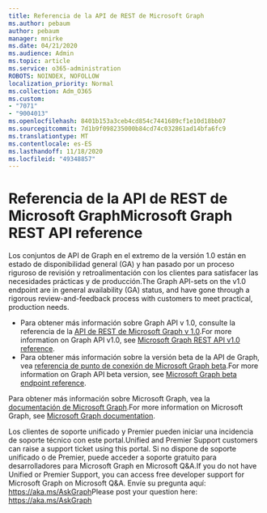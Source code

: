 ```yaml
---
title: Referencia de la API de REST de Microsoft Graph
ms.author: pebaum
author: pebaum
manager: mnirke
ms.date: 04/21/2020
ms.audience: Admin
ms.topic: article
ms.service: o365-administration
ROBOTS: NOINDEX, NOFOLLOW
localization_priority: Normal
ms.collection: Adm_O365
ms.custom:
- "7071"
- "9004013"
ms.openlocfilehash: 8401b153a3ceb4cd854c7441689cf1e10d18bb07
ms.sourcegitcommit: 7d1b9f098235000b84cd74c032861ad14bfa6fc9
ms.translationtype: MT
ms.contentlocale: es-ES
ms.lasthandoff: 11/18/2020
ms.locfileid: "49348857"
---
```

# <a name="microsoft-graph-rest-api-reference"></a><span data-ttu-id="a8af3-102">Referencia de la API de REST de Microsoft Graph</span><span class="sxs-lookup"><span data-stu-id="a8af3-102">Microsoft Graph REST API reference</span></span>

<span data-ttu-id="a8af3-103">Los conjuntos de API de Graph en el extremo de la versión 1.0 están en estado de disponibilidad general (GA) y han pasado por un proceso riguroso de revisión y retroalimentación con los clientes para satisfacer las necesidades prácticas y de producción.</span><span class="sxs-lookup"><span data-stu-id="a8af3-103">The Graph API-sets on the v1.0 endpoint are in general availability (GA) status, and have gone through a rigorous review-and-feedback process with customers to meet practical, production needs.</span></span>

- <span data-ttu-id="a8af3-104">Para obtener más información sobre Graph API v 1.0, consulte la referencia de la [API de REST de Microsoft Graph v 1.0](https://docs.microsoft.com/graph/api/overview?toc=.%2Fref%2Ftoc.json&view=graph-rest-1.0&preserve-view=true).</span><span class="sxs-lookup"><span data-stu-id="a8af3-104">For more information on Graph API v1.0, see [Microsoft Graph REST API v1.0 reference](https://docs.microsoft.com/graph/api/overview?toc=.%2Fref%2Ftoc.json&view=graph-rest-1.0&preserve-view=true).</span></span> 
- <span data-ttu-id="a8af3-105">Para obtener más información sobre la versión beta de la API de Graph, vea [referencia de punto de conexión de Microsoft Graph beta](https://docs.microsoft.com/graph/api/overview?toc=.%2Fref%2Ftoc.json&view=graph-rest-beta&preserve-view=true).</span><span class="sxs-lookup"><span data-stu-id="a8af3-105">For more information on Graph API beta version, see [Microsoft Graph beta endpoint reference](https://docs.microsoft.com/graph/api/overview?toc=.%2Fref%2Ftoc.json&view=graph-rest-beta&preserve-view=true).</span></span>

<span data-ttu-id="a8af3-106">Para obtener más información sobre Microsoft Graph, vea la [documentación de Microsoft Graph](https://docs.microsoft.com/graph/).</span><span class="sxs-lookup"><span data-stu-id="a8af3-106">For more information on Microsoft Graph, see [Microsoft Graph documentation](https://docs.microsoft.com/graph/).</span></span>

<span data-ttu-id="a8af3-107">Los clientes de soporte unificado y Premier pueden iniciar una incidencia de soporte técnico con este portal.</span><span class="sxs-lookup"><span data-stu-id="a8af3-107">Unified and Premier Support customers can raise a support ticket using this portal.</span></span> <span data-ttu-id="a8af3-108">Si no dispone de soporte unificado o de Premier, puede acceder a soporte gratuito para desarrolladores para Microsoft Graph en Microsoft Q&A.</span><span class="sxs-lookup"><span data-stu-id="a8af3-108">If you do not have Unified or Premier Support, you can access free developer support for Microsoft Graph on Microsoft Q&A.</span></span> <span data-ttu-id="a8af3-109">Envíe su pregunta aquí: https://aka.ms/AskGraph</span><span class="sxs-lookup"><span data-stu-id="a8af3-109">Please post your question here: https://aka.ms/AskGraph</span></span>
